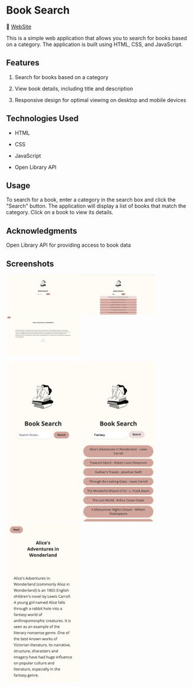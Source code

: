 # **Book Search**

🔗 [WebSite](https://books-search-ms.netlify.app)


This is a simple web application that allows you to search for books based on a category. The application is built using HTML, CSS, and JavaScript.



## **Features**


 1. Search for books based on a category

 1. View book details, including title and description

 1. Responsive design for optimal viewing on desktop and mobile devices


## **Technologies Used**

 - HTML

 - CSS


 - JavaScript


 - Open Library API


## **Usage**

To search for a book, enter a category in the search box and click the "Search" button. The application will display a list of books that match the category. Click on a book to view its details.


## **Acknowledgments**

Open Library API for providing access to book data


## Screenshots
<p>
<img src="./screenshots/Screenshot1.png" width="200">
<img src="./screenshots/Screenshot2.png" width="200">
<img src="./screenshots/Screenshot3.png" width="200">
</p>
<p>
<img src="./screenshots/Screenshot4.png" width="200">
<img src="./screenshots/Screenshot5.png" width="200">
<img src="./screenshots/Screenshot6.png" width="200">
</p>
